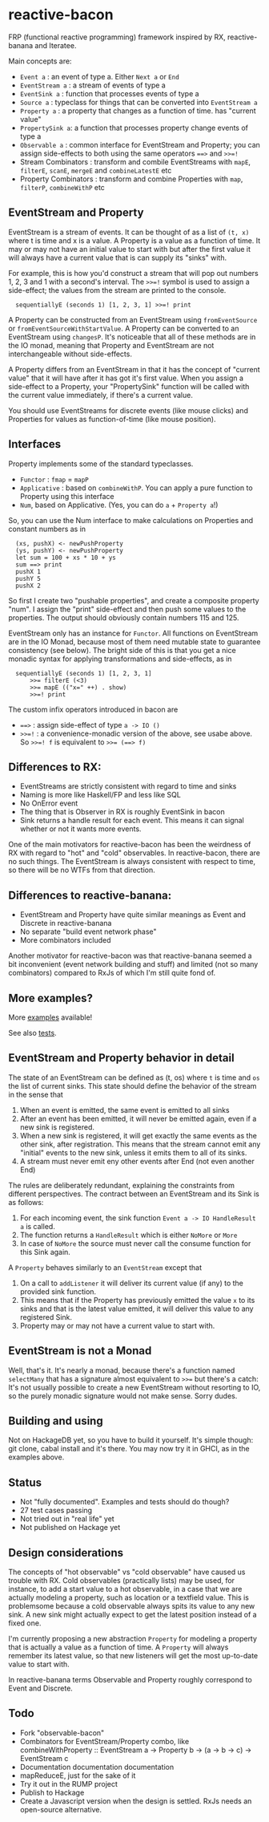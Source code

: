 reactive-bacon
==============

FRP (functional reactive programming) framework inspired by RX, reactive-banana and Iteratee. 

Main concepts are:

- `Event a`       : an event of type a. Either `Next a` or `End`
- `EventStream a` : a stream of events of type a
- `EventSink a`   : function that processes events of type a
- `Source a`      : typeclass for things that can be converted into
  `EventStream a`
- `Property a`    : a property that changes as a function of time. has
  "current value"
- `PropertySink a`: a function that processes property change events of
 type a
- `Observable a`  : common interface for EventStream and Property; you
  can assign side-effects to both using the same operators `==>` and
`>>=!`
- Stream Combinators : transform and combile EventStreams with `mapE`, `filterE`, `scanE`, `mergeE` and `combineLatestE` etc
- Property Combinators : transform and combine Properties with `map`, `filterP`, `combineWithP` etc

EventStream and Property
------------------------

EventStream is a stream of events. It can be thought of as a list of `(t,
x)` where t is time and x is a value. A Property is a value as a
function of time. It may or may not have an initial value to start with
but after the first value it will always have a current value that is
can supply its "sinks" with. 

For example, this is how you'd construct a stream that will pop out
numbers 1, 2, 3 and 1 with a second's interval. The `>>=!` symbol is
used to assign a side-effect; the values from the stream are printed to
the console.

~~~ .haskell
  sequentiallyE (seconds 1) [1, 2, 3, 1] >>=! print
~~~

A Property can be constructed from an EventStream using
`fromEventSource` or `fromEventSourceWithStartValue`. A Property can be
converted to an EventStream using `changesP`. It's noticeable that all
of these methods are in the IO monad, meaning that Property and
EventStream are not interchangeable without side-effects.

A Property differs from an EventStream in that it has the concept of
"current value" that it will have after it has got it's first value.
When you assign a side-effect to a Property, your "PropertySink"
function will be called with the current value immediately, if there's a
current value.

You should use EventStreams for discrete events (like mouse clicks) and
Properties for values as function-of-time (like mouse position).

Interfaces
----------

Property implements some of the standard typeclasses.

- `Functor` : `fmap` = `mapP`
- `Applicative` : based on `combineWithP`. You can apply a pure function
  to Property using this interface
- `Num`, based on Applicative. (Yes, you can do `a` + `Property a`!)

So, you can use the Num interface to make calculations on Properties and
constant numbers as in

~~~ .haskell
  (xs, pushX) <- newPushProperty
  (ys, pushY) <- newPushProperty
  let sum = 100 + xs * 10 + ys
  sum ==> print
  pushX 1
  pushY 5
  pushX 2
~~~

So first I create two "pushable properties", and create a composite
property "num". I assign the "print" side-effect and then push some
values to the properties. The output should obviously contain numbers 115 and 125.

EventStream only has an instance for `Functor`. All functions on EventStream are in the IO
Monad, because most of them need mutable state to guarantee consistency
(see below). The bright side of this is that you get a nice monadic
syntax for applying transformations and side-effects, as in

~~~ .haskell
  sequentiallyE (seconds 1) [1, 2, 3, 1] 
      >>= filterE (<3) 
      >>= mapE (("x=" ++) . show) 
      >>=! print
~~~

The custom infix operators introduced in bacon are

- `==>` : assign side-effect of type `a -> IO ()`
- `>>=!` : a convenience-monadic version of the above, see usabe above. So `>>=! f` is
  equivalent to `>>= (==> f)`

Differences to RX:
------------------

- EventStreams are strictly consistent with regard to time and sinks
- Naming is more like Haskell/FP and less like SQL
- No OnError event
- The thing that is Observer in RX is roughly EventSink in bacon
- Sink returns a handle result for each event. This means it can signal
  whether or not it wants more events.

One of the main motivators for reactive-bacon has been the weirdness of
RX with regard to "hot" and "cold" observables. In reactive-bacon, there
are no such things. The EventStream is always consistent with respect to
time, so there will be no WTFs from that direction.

Differences to reactive-banana:
-------------------------------

- EventStream and Property have quite similar meanings as Event and
  Discrete in reactive-banana
- No separate "build event network phase"
- More combinators included

Another motivator for reactive-bacon was that reactive-banana seemed a
bit inconvenient (event network building and stuff) and limited (not so
many combinators) compared to RxJs of which I'm still quite fond of.

More examples?
--------------

More [examples](https://github.com/raimohanska/reactive-bacon/blob/master/src/Reactive/Bacon/Examples.hs) available!

See also [tests](https://github.com/raimohanska/reactive-bacon/blob/master/test/Reactive/BaconTest.hs).

EventStream and Property behavior in detail
-------------------------------------------

The state of an EventStream can be defined as (t, os) where `t` is time
and `os` the list of current sinks. This state should define the
behavior of the stream in the sense that

1. When an event is emitted, the same event is emitted to all sinks
2. After an event has been emitted, it will never be emitted again, even
if a new sink is registered.
3. When a new sink is registered, it will get exactly the same
events as the other sink, after registration. This means that the
stream cannot emit any "initial" events to the new sink, unless it
emits them to all of its sinks.
4. A stream must never emit eny other events after End (not even another End)

The rules are deliberately redundant, explaining the constraints from
different perspectives. The contract between an EventStream and its
Sink is as follows:

1. For each incoming event, the sink function `Event a -> IO HandleResult
a` is called.
2. The function returns a `HandleResult` which is either `NoMore` or
`More`
3. In case of `NoMore` the source must never call the consume function
for this Sink again.

A `Property` behaves similarly to an `EventStream` except that 

1. On a call to `addListener` it will deliver its current value (if any) to the provided
sink function. 
2. This means that if the Property has previously emitted the value `x`
to its sinks and that is the latest value emitted, it will deliver
this value to any registered Sink.
3. Property may or may not have a current value to start with.

EventStream is not a Monad
--------------------------

Well, that's it. It's nearly a monad, because there's a function named
`selectMany` that has a signature almost equivalent to `>>=` but there's
a catch: It's not usually possible to create a new EventStream without
resorting to IO, so the purely monadic signature would not make sense.
Sorry dudes.


Building and using
------------------

Not on HackageDB yet, so you have to build it yourself. It's simple though: git clone, cabal install and it's there. You may now try it in GHCI, as in the examples above.

Status
------

- Not "fully documented". Examples and tests should do though?
- 27 test cases passing
- Not tried out in "real life" yet
- Not published on Hackage yet

Design considerations
---------------------

The concepts of "hot observable" vs "cold observable" have caused us trouble 
with RX. Cold observables (practically lists) may be used, for instance, to 
add a start value to a hot observable, in a case that we are actually modeling
a property, such as location or a textfield value. This is problemsome because
a cold observable always spits its value to any new sink. A new
sink might actually expect to get the latest position instead of a
fixed one.

I'm currently proposing a new abstraction `Property` for modeling
a property that is actually a value as a function of time. A `Property`
will always remember its latest value, so that new listeners will get
the most up-to-date value to start with.

In reactive-banana terms Observable and Property roughly correspond to Event
and Discrete.

Todo
----

- Fork "observable-bacon"
- Combinators for EventStream/Property combo, like combineWithProperty
  :: EventStream a -> Property b -> (a -> b -> c) -> EventStream c
- Documentation documentation documentation
- mapReduceE, just for the sake of it
- Try it out in the RUMP project
- Publish to Hackage
- Create a Javascript version when the design is settled. RxJs needs an
  open-source alternative.

